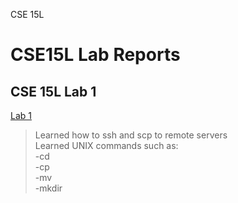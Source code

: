 CSE 15L
# CSE15L Lab Reports
## CSE 15L Lab 1
[Lab 1](https://piazza.com/class_profile/get_resource/l4hn5gwv6b163w/l4xch35ooyn39w)
> Learned how to ssh and scp to remote servers  
> Learned UNIX commands such as:  
> -cd  
> -cp  
> -mv  
> -mkdir  
